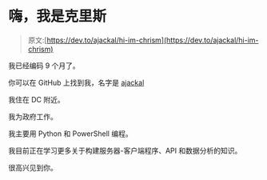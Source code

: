 # 嗨，我是克里斯

> 原文:[https://dev.to/ajackal/hi-im-chrism](https://dev.to/ajackal/hi-im-chrism)

我已经编码 9 个月了。

你可以在 GitHub 上找到我，名字是 [ajackal](https://github.com/ajackal)

我住在 DC 附近。

我为政府工作。

我主要用 Python 和 PowerShell 编程。

我目前正在学习更多关于构建服务器-客户端程序、API 和数据分析的知识。

很高兴见到你。